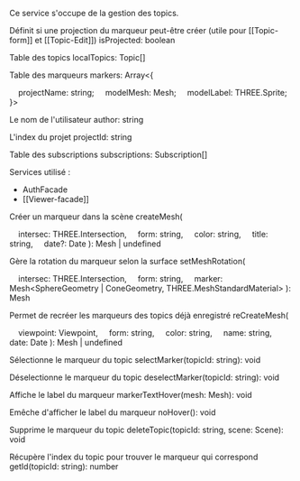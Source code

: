 Ce service s'occupe de la gestion des topics.


Définit si une projection du marqueur peut-être créer (utile pour [[Topic-form]] et [[Topic-Edit]])
isProjected: boolean

Table des topics
localTopics: Topic[]

Table des marqueurs
markers: Array<{

    projectName: string;
    modelMesh: Mesh;
    modelLabel: THREE.Sprite;
}>

Le nom de l'utilisateur
author: string

L'index du projet
projectId: string

Table des subscriptions
subscriptions: Subscription[]

Services utilisé :
- AuthFacade
- [[Viewer-facade]]

Créer un marqueur dans la scène
createMesh(

    intersec: THREE.Intersection,
    form: string,
    color: string,
    title: string,
    date?: Date
): Mesh | undefined

Gère la rotation du marqueur selon la surface
setMeshRotation(

    intersec: THREE.Intersection,
    form: string,
    marker: Mesh<SphereGeometry | ConeGeometry, THREE.MeshStandardMaterial>
): Mesh

Permet de recréer les marqueurs des topics déjà enregistré
reCreateMesh(

    viewpoint: Viewpoint,
    form: string,
    color: string,
    name: string,
    date: Date
): Mesh | undefined

Sélectionne le marqueur du topic
selectMarker(topicId: string): void

Déselectionne le marqueur du topic
deselectMarker(topicId: string): void

Affiche le label du marqueur
markerTextHover(mesh: Mesh): void

Emêche d'afficher le label du marqueur
noHover(): void

Supprime le marqueur du topic
deleteTopic(topicId: string, scene: Scene): void

Récupère l'index du topic pour trouver le marqueur qui correspond
getId(topicId: string): number